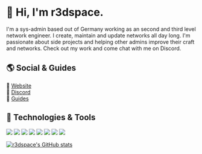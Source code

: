 # 🚀 Hi, I'm r3dspace.
<p align="left">I'm a sys-admin based out of Germany working as an second and third level network engineer. I create, maintain and update networks all day long. I'm passionate about side projects and helping other admins improve their craft and networks. Check out my work and come chat with me on Discord.</p>

## 🌎 Social & Guides
🔗 [Website](https://r3dspace.xyz)</br>
🔗 [Discord](https://dc.spicydragon.net)</br>
🔗 [Guides](https://docs.r3dspace.xyz)</br>

## 🧰 Technologies & Tools
![](https://img.shields.io/badge/OS-Linux-informational?style=flat&logo=linux&logoColor=white&color=C32633)
![](https://img.shields.io/badge/OS-Windows-informational?style=flat&logo=windows&logoColor=white&color=C32633)
![](https://img.shields.io/badge/Code-Python-informational?style=flat&logo=python&logoColor=white&color=C32633)
![](https://img.shields.io/badge/Tools-Docker-informational?style=flat&logo=docker&logoColor=white&color=C32633)
![](https://img.shields.io/badge/Shell-Bash-informational?style=flat&logo=gnu-bash&logoColor=white&color=C32633)
![](https://img.shields.io/badge/Shell-Powershell-informational?style=flat&logo=powershell&logoColor=white&color=C32633)
![](https://img.shields.io/badge/Cloud-Azure-informational?style=flat&logo=microsoft-azure&logoColor=white&color=C32633)
![](https://img.shields.io/badge/Cloud-Hetzner-informational?style=flat&logo=hetzner&logoColor=white&color=C32633)

<!-- links to your social media accounts -->
[1]: https://github.com/r3dspace

<!-- icons with padding -->
[1.1]: http://i.imgur.com/0o48UoR.png (github icon with padding)

[![r3dspace's GitHub stats](https://github-readme-stats.vercel.app/api?username=r3dspace)](https://github.com/anuraghazra/github-readme-stats)
